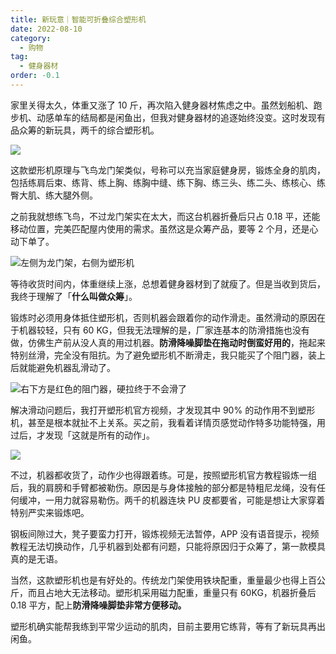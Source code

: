 ```yaml
---
title: 新玩意｜智能可折叠综合塑形机
date: 2022-08-10
category:
  - 购物
tag:
  - 健身器材
order: -0.1
---
```


家里关得太久，体重又涨了 10 斤，再次陷入健身器材焦虑之中。虽然划船机、跑步机、动感单车的结局都是闲鱼出，但我对健身器材的追逐始终没变。这时发现有品众筹的新玩具，两千的综合塑形机。

![](https://cdn.sspai.com/2022/08/09/article/74429ae5770ce6fe9b338527105a4744?imageView2/2/w/450/q/90/interlace/1/ignore-error/1)

这款塑形机原理与飞鸟龙门架类似，号称可以充当家庭健身房，锻炼全身的肌肉，包括练肩后束、练背、练上胸、练胸中缝、练下胸、练三头、练二头、练核心、练臀大肌、练大腿外侧。

之前我就想练飞鸟，不过龙门架实在太大，而这台机器折叠后只占 0.18 平，还能移动位置，完美匹配屋内使用的需求。虽然这是众筹产品，要等 2 个月，还是心动下单了。

![](https://cdn.sspai.com/2022/08/09/37a78274cca974e793582250954c75dc.png?imageView2/2/w/1120/q/90/interlace/1/ignore-error/1 "左侧为龙门架，右侧为塑形机")

等待收货时间内，体重继续上涨，总想着健身器材到了就瘦了。但是当收到货后，我终于理解了「**什么叫做众筹**」。

锻炼时必须用身体抵住塑形机，否则机器会跟着你的动作滑走。虽然滑动的原因在于机器较轻，只有 60 KG，但我无法理解的是，厂家连基本的防滑措施也没有做，仿佛生产前从没人真的用过机器。**防滑降噪脚垫在拖动时倒蛮好用的**，拖起来特别丝滑，完全没有阻抗。为了避免塑形机不断滑走，我只能买了个阻门器，装上后就能避免机器乱滑动了。

![](https://cdn.sspai.com/2022/08/09/article/6d2731baacf4174c4b7465b11ba715fd?imageView2/2/w/1120/q/90/interlace/1/ignore-error/1 "右下方是红色的阻门器，硬拉终于不会滑了")

解决滑动问题后，我打开塑形机官方视频，才发现其中 90% 的动作用不到塑形机，甚至是根本就扯不上关系。买之前，我看着详情页感觉动作特多功能特强，用过后，才发现「这就是所有的动作」。

![](https://cdn.sspai.com/2022/08/09/article/db951607296d83ce9a0ff181d724de14?imageView2/2/w/1120/q/90/interlace/1/ignore-error/1)

不过，机器都收货了，动作少也得跟着练。可是，按照塑形机官方教程锻炼一组后，我的肩膀和手臂都被勒伤。原因是与身体接触的部分都是特粗尼龙绳，没有任何缓冲，一用力就容易勒伤。两千的机器连块 PU 皮都要省，可能是想让大家穿着特别严实来锻炼吧。

钢板间隙过大，凳子要蛮力打开，锻炼视频无法暂停，APP 没有语音提示，视频教程无法切换动作，几乎机器到处都有问题，只能将原因归于众筹了，第一款模具真的是无语。

当然，这款塑形机也是有好处的。传统龙门架使用铁块配重，重量最少也得上百公斤，而且占地大无法移动。塑形机采用磁力配重，重量只有 60KG，机器折叠后 0.18 平方，配上**防滑降噪脚垫非常方便移动。**

塑形机确实能帮我练到平常少运动的肌肉，目前主要用它练背，等有了新玩具再出闲鱼。
